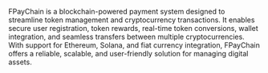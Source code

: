 FPayChain is a blockchain-powered payment system designed to streamline token management and cryptocurrency transactions. It enables secure user registration, token rewards, real-time token conversions, wallet integration, and seamless transfers between multiple cryptocurrencies. With support for Ethereum, Solana, and fiat currency integration, FPayChain offers a reliable, scalable, and user-friendly solution for managing digital assets.
